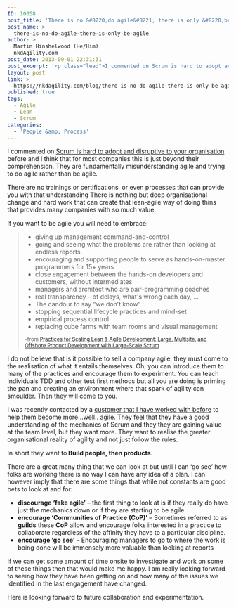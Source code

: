 ```yaml
---
ID: 10058
post_title: 'There is no &#8220;do agile&#8221; there is only &#8220;be agile&#8221;'
post_name: >
  there-is-no-do-agile-there-is-only-be-agile
author: >
  Martin Hinshelwood (He/Him)
  nkdAgility.com
post_date: 2013-09-01 22:31:31
post_excerpt: '<p class="lead">I commented on Scrum is hard to adopt and disruptive to your organisation before and I think that for most companies this is just beyond their comprehension. They are fundamentally misunderstanding agile and trying to do agile rather than be agile</p>'
layout: post
link: >
  https://nkdagility.com/blog/there-is-no-do-agile-there-is-only-be-agile/
published: true
tags:
  - Agile
  - Lean
  - Scrum
categories:
  - 'People &amp; Process'
---
```

<p class="lead">I commented on <a href="http://nakedalmweb.wpengine.com/scrum-is-hard-to-adopt-and-disruptive-to-your-organisation/" target="_blank">Scrum is hard to adopt and disruptive to your organisation</a> before and I think that for most companies this is just beyond their comprehension. They are fundamentally misunderstanding agile and trying to do agile rather than be agile.</p>
<p>There are no trainings or certifications&nbsp; or even processes that can provide you with that understanding There is nothing but deep organisational change and hard work that can create that lean-agile way of doing thins that provides many companies with so much value.</p>
<p>If you want to be agile you will need to embrace:</p>
<blockquote>
<ul>
<li>giving up management command-and-control</li>
<li>going and seeing what the problems are rather than looking at endless reports</li>
<li>encouraging and supporting people to serve as hands-on-master programmers for 15+ years</li>
<li>close engagement between the hands-on developers and customers, without intermediates</li>
<li>managers and architect who are pair-programming coaches</li>
<li>real transparency – of delays, what's wrong each day, …</li>
<li>The candour to say “we don’t know”</li>
<li>stopping sequential lifecycle practices and mind-set</li>
<li>empirical process control</li>
<li>replacing cube farms with team rooms and visual management</li>
</ul>
<p><small>-from <a href="http://www.amazon.com/gp/product/0321636406/ref=as_li_ss_tl?ie=UTF8&amp;camp=1789&amp;creative=390957&amp;creativeASIN=0321636406&amp;linkCode=as2&amp;tag=martinhinshe-20" target="_blank">Practices for Scaling Lean &amp; Agile Development: Large, Multisite, and Offshore Product Development with Large-Scale Scrum</a></small></p>
</blockquote>
<p>I do not believe that is it possible to sell a company agile, they must come to the realisation of what it entails themselves. Oh, you can introduce them to many of the practices and encourage them to experiment. You can teach individuals TDD and other test first methods but all you are doing is priming the pan and creating an environment where that spark of agility can smoulder. Then they will come to you.</p>
<p>I was recently contacted by a <a href="http://nakedalmweb.wpengine.com/professional-scrum-foundations-in-salt-lake-city-utah/" target="_blank">customer that I have worked with before</a> to help them become more…well.. agile. They feel that they have a good understanding of the mechanics of Scrum and they they are gaining value at the team level, but they want more. They want to realise the greater organisational reality of agility and not just follow the rules.</p>
<p>In short they want to<strong> Build people, then products</strong>.</p>
<p>There are a great many thing that we can look at but until I can ‘go see’ how folks are working there is no way I can have any idea of a plan. I can however imply that there are some things that while not constants are good bets to look at and for:</p>
<ul>
<li><strong>discourage ‘fake agile’</strong> – the first thing to look at is if they really do have just the mechanics down or if they are starting to be agile</li>
<li><strong>encourage ‘Communities of Practice (CoP)’</strong> – Sometimes referred to as <strong>guilds</strong> these <strong>CoP</strong> allow and encourage folks interested in a practice to collaborate regardless of the affinity they have to a particular discipline.</li>
<li><strong>encourage ‘go see’</strong> – Encouraging managers to go to where the work is boing done will be immensely more valuable than looking at reports</li>
</ul>
<p>If we can get some amount of time onsite to investigate and work on some of these things then that would make me happy. I am really looking forward to seeing how they have been getting on and how many of the issues we identified in the last engagement have changed.</p>
<p>Here is looking forward to future collaboration and experimentation.</p>
